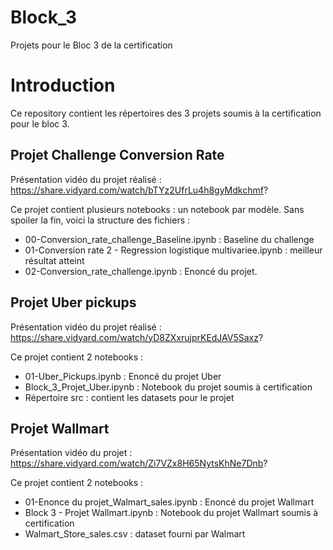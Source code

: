 # Block_3
 Projets pour le Bloc 3 de la certification


# Introduction
Ce repository contient les répertoires des 3 projets soumis à la certification pour le bloc 3.

 
## Projet Challenge Conversion Rate
Présentation vidéo du projet réalisé : https://share.vidyard.com/watch/bTYz2UfrLu4h8gyMdkchmf?

Ce projet contient plusieurs notebooks : un notebook par modèle.
Sans spoiler la fin, voici la structure des fichiers : 
* 00-Conversion_rate_challenge_Baseline.ipynb : Baseline du challenge
* 01-Conversion rate 2 - Regression logistique multivariee.ipynb : meilleur résultat atteint
* 02-Conversion_rate_challenge.ipynb : Enoncé du projet.
 
 
## Projet Uber pickups
Présentation vidéo du projet réalisé : https://share.vidyard.com/watch/yD8ZXxrujprKEdJAV5Saxz?

Ce projet contient 2 notebooks : 
* 01-Uber_Pickups.ipynb : Enoncé du projet Uber
* Block_3_Projet_Uber.ipynb : Notebook du projet soumis à certification
* Répertoire src : contient les datasets pour le projet
 
 
## Projet Wallmart
Présentation vidéo du projet : https://share.vidyard.com/watch/Zi7VZx8H65NytsKhNe7Dnb?

Ce projet contient 2 notebooks : 
* 01-Enonce du projet_Walmart_sales.ipynb : Enoncé du projet Wallmart
* Block 3 - Projet Wallmart.ipynb : Notebook du projet Wallmart soumis à certification
* Walmart_Store_sales.csv : dataset fourni par Walmart
